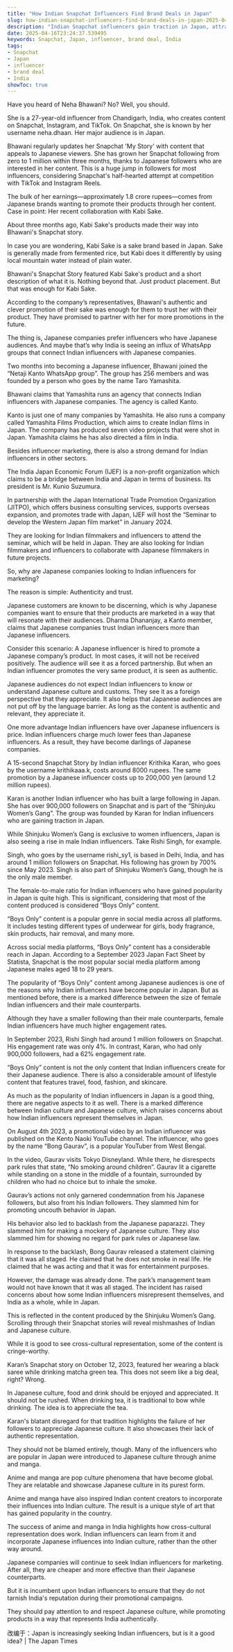 ```yaml
---
title: "How Indian Snapchat Influencers Find Brand Deals in Japan"
slug: how-indian-snapchat-influencers-find-brand-deals-in-japan-2025-04-16
description: "Indian Snapchat influencers gain traction in Japan, attracting brands for collaborations despite cultural barriers and language differences."
date: 2025-04-16T23:24:37.539495
keywords: Snapchat, Japan, influencer, brand deal, India
tags:
- Snapchat
- Japan
- influencer
- brand deal
- India
showToc: true
---
```


Have you heard of Neha Bhawani? No? Well, you should.

She is a 27-year-old influencer from Chandigarh, India, who creates content on Snapchat, Instagram, and TikTok. On Snapchat, she is known by her username neha.dhaan. Her major audience is in Japan.

Bhawani regularly updates her Snapchat 'My Story' with content that appeals to Japanese viewers. She has grown her Snapchat following from zero to 1 million within three months, thanks to Japanese followers who are interested in her content. This is a huge jump in followers for most influencers, considering Snapchat's half-hearted attempt at competition with TikTok and Instagram Reels.

The bulk of her earnings—approximately 1.8 crore rupees—comes from Japanese brands wanting to promote their products through her content. Case in point: Her recent collaboration with Kabi Sake.

About three months ago, Kabi Sake's products made their way into Bhawani's Snapchat story.

In case you are wondering, Kabi Sake is a sake brand based in Japan. Sake is generally made from fermented rice, but Kabi does it differently by using local mountain water instead of plain water.

Bhawani's Snapchat Story featured Kabi Sake's product and a short description of what it is. Nothing beyond that. Just product placement. But that was enough for Kabi Sake.

According to the company’s representatives, Bhawani's authentic and clever promotion of their sake was enough for them to trust her with their product. They have promised to partner with her for more promotions in the future.

The thing is, Japanese companies prefer influencers who have Japanese audiences. And maybe that’s why India is seeing an influx of WhatsApp groups that connect Indian influencers with Japanese companies.

Two months into becoming a Japanese influencer, Bhawani joined the “Netaji Kanto WhatsApp group”. The group has 256 members and was founded by a person who goes by the name Taro Yamashita.

Bhawani claims that Yamashita runs an agency that connects Indian influencers with Japanese companies. The agency is called Kanto.

Kanto is just one of many companies by Yamashita. He also runs a company called Yamashita Films Production, which aims to create Indian films in Japan. The company has produced seven video projects that were shot in Japan. Yamashita claims he has also directed a film in India.

Besides influencer marketing, there is also a strong demand for Indian influencers in other sectors.

The India Japan Economic Forum (IJEF) is a non-profit organization which claims to be a bridge between India and Japan in terms of business. Its president is Mr. Kunio Suzumura.

In partnership with the Japan International Trade Promotion Organization (JITPO), which offers business consulting services, supports overseas expansion, and promotes trade with Japan, IJEF will host the “Seminar to develop the Western Japan film market” in January 2024.

They are looking for Indian filmmakers and influencers to attend the seminar, which will be held in Japan. They are also looking for Indian filmmakers and influencers to collaborate with Japanese filmmakers in future projects.

So, why are Japanese companies looking to Indian influencers for marketing?

The reason is simple: Authenticity and trust.

Japanese customers are known to be discerning, which is why Japanese companies want to ensure that their products are marketed in a way that will resonate with their audiences. Dharma Dhananjay, a Kanto member, claims that Japanese companies trust Indian influencers more than Japanese influencers.

Consider this scenario: A Japanese influencer is hired to promote a Japanese company’s product. In most cases, it will not be received positively. The audience will see it as a forced partnership. But when an Indian influencer promotes the very same product, it is seen as authentic.

Japanese audiences do not expect Indian influencers to know or understand Japanese culture and customs. They see it as a foreign perspective that they appreciate. It also helps that Japanese audiences are not put off by the language barrier. As long as the content is authentic and relevant, they appreciate it.

One more advantage Indian influencers have over Japanese influencers is price. Indian influencers charge much lower fees than Japanese influencers. As a result, they have become darlings of Japanese companies.

A 15-second Snapchat Story by Indian influencer Krithika Karan, who goes by the username krithikaaa.k, costs around 8000 rupees. The same promotion by a Japanese influencer costs up to 200,000 yen (around 1.2 million rupees).

Karan is another Indian influencer who has built a large following in Japan. She has over 900,000 followers on Snapchat and is part of the “Shinjuku Women’s Gang”. The group was founded by Karan for Indian influencers who are gaining traction in Japan.

While Shinjuku Women’s Gang is exclusive to women influencers, Japan is also seeing a rise in male Indian influencers. Take Rishi Singh, for example.

Singh, who goes by the username rishi_sy1, is based in Delhi, India, and has around 1 million followers on Snapchat. His following has grown by 700% since May 2023. Singh is also part of Shinjuku Women’s Gang, though he is the only male member.

The female-to-male ratio for Indian influencers who have gained popularity in Japan is quite high. This is significant, considering that most of the content produced is considered “Boys Only” content.

“Boys Only” content is a popular genre in social media across all platforms. It includes testing different types of underwear for girls, body fragrance, skin products, hair removal, and many more.

Across social media platforms, “Boys Only” content has a considerable reach in Japan. According to a September 2023 Japan Fact Sheet by Statista, Snapchat is the most popular social media platform among Japanese males aged 18 to 29 years.

The popularity of “Boys Only” content among Japanese audiences is one of the reasons why Indian influencers have become popular in Japan. But as mentioned before, there is a marked difference between the size of female Indian influencers and their male counterparts.

Although they have a smaller following than their male counterparts, female Indian influencers have much higher engagement rates. 

In September 2023, Rishi Singh had around 1 million followers on Snapchat. His engagement rate was only 4%. In contrast, Karan, who had only 900,000 followers, had a 62% engagement rate.

“Boys Only” content is not the only content that Indian influencers create for their Japanese audience. There is also a considerable amount of lifestyle content that features travel, food, fashion, and skincare.

As much as the popularity of Indian influencers in Japan is a good thing, there are negative aspects to it as well. There is a marked difference between Indian culture and Japanese culture, which raises concerns about how Indian influencers represent themselves in Japan. 

On August 4th 2023, a promotional video by an Indian influencer was published on the Kento Naoki YouTube channel. The influencer, who goes by the name “Bong Gaurav”, is a popular YouTuber from West Bengal.

In the video, Gaurav visits Tokyo Disneyland. While there, he disrespects park rules that state, “No smoking around children”. Gaurav lit a cigarette while standing on a stone in the middle of a fountain, surrounded by children who had no choice but to inhale the smoke.

Gaurav’s actions not only garnered condemnation from his Japanese followers, but also from his Indian followers. They slammed him for promoting uncouth behavior in Japan. 

His behavior also led to backlash from the Japanese paparazzi. They slammed him for making a mockery of Japanese culture. They also slammed him for showing no regard for park rules or Japanese law.

In response to the backlash, Bong Gaurav released a statement claiming that it was all staged. He claimed that he does not smoke in real life. He claimed that he was acting and that it was for entertainment purposes. 

However, the damage was already done. The park’s management team would not have known that it was all staged. The incident has raised concerns about how some Indian influencers misrepresent themselves, and India as a whole, while in Japan.

This is reflected in the content produced by the Shinjuku Women’s Gang. Scrolling through their Snapchat stories will reveal mishmashes of Indian and Japanese culture. 

While it is good to see cross-cultural representation, some of the content is cringe-worthy. 

Karan’s Snapchat story on October 12, 2023, featured her wearing a black saree while drinking matcha green tea. This does not seem like a big deal, right? Wrong.

In Japanese culture, food and drink should be enjoyed and appreciated. It should not be rushed. When drinking tea, it is traditional to bow while drinking. The idea is to appreciate the tea.

Karan's blatant disregard for that tradition highlights the failure of her followers to appreciate Japanese culture. It also showcases their lack of authentic representation.

They should not be blamed entirely, though. Many of the influencers who are popular in Japan were introduced to Japanese culture through anime and manga. 

Anime and manga are pop culture phenomena that have become global. They are relatable and showcase Japanese culture in its purest form.

Anime and manga have also inspired Indian content creators to incorporate their influences into Indian culture. The result is a unique style of art that has gained popularity in the country. 

The success of anime and manga in India highlights how cross-cultural representation does work. Indian influencers can learn from it and incorporate Japanese influences into Indian culture, rather than the other way around.

Japanese companies will continue to seek Indian influencers for marketing. After all, they are cheaper and more effective than their Japanese counterparts. 

But it is incumbent upon Indian influencers to ensure that they do not tarnish India's reputation during their promotional campaigns.

They should pay attention to and respect Japanese culture, while promoting products in a way that represents India authentically. 


改编于：Japan is increasingly seeking Indian influencers, but is it a good idea? | The Japan Times